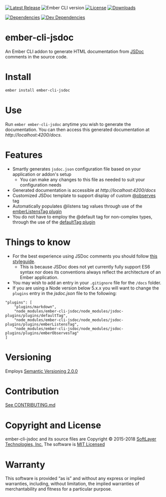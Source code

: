 
[![Latest Release](https://img.shields.io/github/release/softlayer/ember-cli-jsdoc.svg)](https://github.com/softlayer/ember-cli-jsdoc/releases) ![Ember CLI version](https://img.shields.io/badge/ember%20cli-2.10.0-blue.svg) [![License](https://img.shields.io/npm/l/ember-cli-jsdoc.svg)](LICENSE.md) [![Downloads](https://img.shields.io/npm/dm/ember-cli-jsdoc.svg)](https://www.npmjs.com/package/ember-cli-jsdoc)

[![Dependencies](https://img.shields.io/david/softlayer/ember-cli-jsdoc.svg)](https://david-dm.org/softlayer/ember-cli-jsdoc) [![Dev Dependencies](https://img.shields.io/david/dev/softlayer/ember-cli-jsdoc.svg)](https://david-dm.org/softlayer/ember-cli-jsdoc#info=devDependencies)


# ember-cli-jsdoc

An Ember CLI addon to generate HTML documentation from [JSDoc](http://usejsdoc.org) comments in the source code.



# Install

```sh
ember install ember-cli-jsdoc
```



# Use

Run `ember ember-cli-jsdoc` anytime you wish to generate the documentation.  You can then access this generated
documentation at *http://localhost:4200/docs*.



# Features

* Smartly generates `jsdoc.json` configuration file based on your application or addon's setup
    * You can make any changes to this file as needed to suit your configuration needs
* Generated documentation is accessible at *http://localhost:4200/docs*
* Customized JSDoc template to support display of custom [@observes](https://github.com/notmessenger/jsdoc-plugins#emberobservestag) tag
* Automatically populates @listens tag values through use of the [emberListensTag plugin](https://github.com/notmessenger/jsdoc-plugins#emberlistenstag)
* You do not have to employ the @default tag for non-complex types, through the use of the [defaultTag plugin](https://github.com/notmessenger/jsdoc-plugins#defaulttag)



# Things to know

* For the best experience using JSDoc comments you should follow
[this styleguide](https://github.com/softlayer/ember-style-guide#comments).
    * This is because JSDoc does not yet currently fully support ES6 syntax nor does its conventions always reflect the architecture of an Ember application.
* You may wish to add an entry in your `.gitignore` file for the `/docs` folder.
* If you are using a Node version below 5.x.x you will want to change the `plugins` entry in the *jsdoc.json* file to the following:

```
"plugins": [
    "plugins/markdown",
    "node_modules/ember-cli-jsdoc/node_modules/jsdoc-plugins/plugins/defaultTag",
    "node_modules/ember-cli-jsdoc/node_modules/jsdoc-plugins/plugins/emberListensTag",
    "node_modules/ember-cli-jsdoc/node_modules/jsdoc-plugins/plugins/emberObservesTag"
]
```



# Versioning
Employs [Semantic Versioning 2.0.0](http://semver.org/)



# Contribution
[See CONTRIBUTING.md](CONTRIBUTING.md)



# Copyright and License
ember-cli-jsdoc and its source files are Copyright © 2015-2018 [SoftLayer Technologies, Inc.](http://www.softlayer.com/)
The software is [MIT Licensed](LICENSE.md)



# Warranty
This software is provided “as is” and without any express or implied warranties, including, without limitation, the
implied warranties of merchantability and fitness for a particular purpose.
